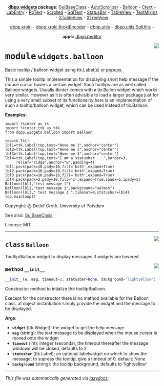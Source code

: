 <center>

**[dbpp.widgets](dbpp.widgets.md) package:** 
[GuiBaseClass](dbpp.widgets.guibaseclass.md) -
[AutoScrollbar](dbpp.widgets.autoscrollbar.md) -
[Balloon](dbpp.widgets.balloon.md) -
[Ctext](dbpp.widgets.ctext.md) -
[LabEntry](dbpp.widgets.labentry.md) -
[RoText](dbpp.widgets.rotext.md) -
[Scrolled](dbpp.widgets.scrolled.md) -
[SqlText](dbpp.widgets.sqltext.md) -
[StatusBar](dbpp.widgets.statusbar.md) -
[TableView](dbpp.widgets.tableview.md) -
[TextMixins](dbpp.widgets.textmixins.md) -
[XTableView](dbpp.widgets.xtableview.md) -
[XTreeView](dbpp.widgets.xtreeview.md) 

[dbpp.kroki](dbpp.kroki.md) - 
[dbpp.kroki.KrokiEncoder](dbpp.kroki.krokiencoder.md) -
[dbpp.utils](dbpp.utils.md) - 
[dbpp.utils.SqlUtils](dbpp.utils.sqlutils.md)  -

**apps:** [dbpp.peditor](dbpp.peditor.pumleditor.md)


</center>

<!-- markdownlint-disable -->

<a href="../dbpp/widgets/balloon.py#L0"><img align="right" style="float:right;" src="https://img.shields.io/badge/-source-cccccc?style=flat-square" /></a>

# <kbd>module</kbd> `widgets.balloon`
Basic tooltip / balloon widget using ttk.Label(s) or popups. 

This a simple tooltip implementation for displaying short help message if the mouse cursor hovers a certain widget. Such tooltips are as well called Balloon widgets. Usually tkinter comes with a tix.Ballon widget which works very similar.  However as it is often advisible to load a larger package just for using a  very small subset of its functionality here is an implementation of such a tooltip/balloon widget, which can be used instead of tix.Balloon. 



**Examples:**
 

```
import tkinter as tk
import tkinter.ttk as ttk
from dbpp.widgets.balloon import Balloon

top=tk.Tk()
lbl1=ttk.Label(top,text="Hove me 1",anchor="center")
lbl2=ttk.Label(top,text="Hove me 2",anchor="center")
lbl3=ttk.Label(top,text="Hove me 3",anchor="center")
lbl4=ttk.Label(top,text="I am a statusbar ...",border=3,
     relief="ridge",anchor="w",padding=4)
lbl1.pack(padx=10,pady=10,fill='both',expand=True)
lbl2.pack(padx=10,pady=10,fill='both',expand=True)
lbl3.pack(padx=10,pady=10,fill='both',expand=True)
lbl4.pack(padx=3,pady=10,fill='x',expand=True,ipadx=5,ipady=5)
Balloon(lbl1,"test message 1")
Balloon(lbl2,"test message 2",background="salmon")
Balloon(lbl3," test message 3 ",timeout=0,statusbar=lbl4)
top.mainloop()
``` 

Copyright: @ Detlef Groth, University of Potsdam 

See also: [GuiBaseClass](guibaseclass.md) 

License: MIT 



---

<a href="../dbpp/widgets/balloon.py#L43"><img align="right" style="float:right;" src="https://img.shields.io/badge/-source-cccccc?style=flat-square" /></a>

## <kbd>class</kbd> `Balloon`
Tooltip/Balloon widget to display messages if widgets are hovered. 

<a href="../dbpp/widgets/balloon.py#L45"><img align="right" style="float:right;" src="https://img.shields.io/badge/-source-cccccc?style=flat-square" /></a>

### <kbd>method</kbd> `__init__`

```python
__init__(w, msg, timeout=2, statusbar=None, background='lightyellow')
```

Constructor method to intialize the tooltip/balloon. 

Execept for the constructor there is no method available for the Balloon class, at object instantiation  simply provide the widget and the message to be displayed.  



**Args:**
 
 - <b>`widget`</b> (ttk.Widget):  the widget to get the help message 
 - <b>`msg`</b> (string): the text message to be displayed when the mouse cursor is moved onto the widget 
 - <b>`timeout`</b> (int):  integer (seconds), the timeout thereafter the message windows will be closed, defaults to 2 
 - <b>`statusbar`</b> (ttk.Label):  an optional labelwidget on which to show the message, to supress the tooltip, give a timeout of 0, default: None 
 - <b>`background`</b> (string):  the tooltip background, defaults to 'lightyellow' 







---

_This file was automatically generated via [lazydocs](https://github.com/ml-tooling/lazydocs)._
